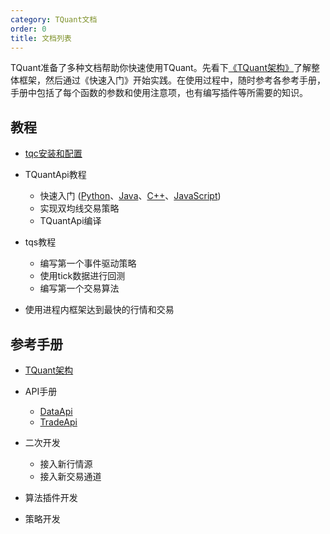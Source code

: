 ```yaml
---
category: TQuant文档
order: 0
title: 文档列表
---
```


TQuant准备了多种文档帮助你快速使用TQuant。先看下[《TQuant架构》](/docs/arch/introduce)了解整体框架，然后通过《快速入门》开始实践。在使用过程中，随时参考各参考手册，手册中包括了每个函数的参数和使用注意项，也有编写插件等所需要的知识。

## 教程

- [tqc安装和配置](/docs/manual/tqc)

- TQuantApi教程
  - 快速入门 ([Python](/docs/manual/quickstart_py)、[Java](/docs/manual/quickstart_java)、[C++](/docs/manual/quickstart_cpp)、[JavaScript](/docs/manual/quickstart_js))
  - 实现双均线交易策略
  - TQuantApi编译

- tqs教程
  - 编写第一个事件驱动策略
  - 使用tick数据进行回测
  - 编写第一个交易算法

- 使用进程内框架达到最快的行情和交易

## 参考手册

- [TQuant架构](/docs/arch/introduce)
- API手册
  - [DataApi](/docs/manual/dapi_intro)
  - [TradeApi](/docs/manual/tapi_intro)

- 二次开发
  - 接入新行情源
  - 接入新交易通道

- 算法插件开发
- 策略开发


